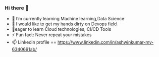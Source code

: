 ### Hi there 👋

- 🌱 I’m currently learning Machine learning,Data Science 
- :raised_hands: I would like to get my hands dirty on Devops field
- :eyes:eager to learn Cloud technologies, CI/CD Tools
- ⚡ Fun fact: Never repeat your mistakes
- 📫 Linkedin profile == https://www.linkedin.com/in/ashwinkumar-mv-6340691ab/
